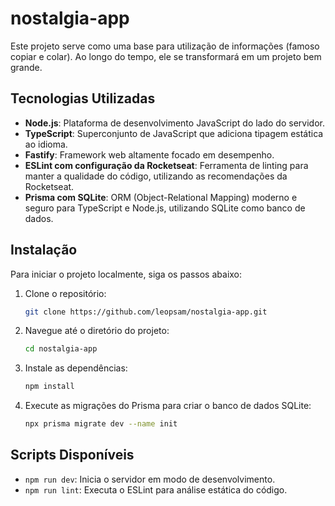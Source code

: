 # nostalgia-app

Este projeto serve como uma base para utilização de informações (famoso copiar e colar). Ao longo do tempo, ele se transformará em um projeto bem grande.

## Tecnologias Utilizadas

- **Node.js**: Plataforma de desenvolvimento JavaScript do lado do servidor.
- **TypeScript**: Superconjunto de JavaScript que adiciona tipagem estática ao idioma.
- **Fastify**: Framework web altamente focado em desempenho.
- **ESLint com configuração da Rocketseat**: Ferramenta de linting para manter a qualidade do código, utilizando as recomendações da Rocketseat.
- **Prisma com SQLite**: ORM (Object-Relational Mapping) moderno e seguro para TypeScript e Node.js, utilizando SQLite como banco de dados.

## Instalação

Para iniciar o projeto localmente, siga os passos abaixo:

1. Clone o repositório:
    ```bash
    git clone https://github.com/leopsam/nostalgia-app.git
    ```

2. Navegue até o diretório do projeto:
    ```bash
    cd nostalgia-app
    ```

3. Instale as dependências:
    ```bash
    npm install
    ```

4. Execute as migrações do Prisma para criar o banco de dados SQLite:
    ```bash
    npx prisma migrate dev --name init
    ```

## Scripts Disponíveis

- `npm run dev`: Inicia o servidor em modo de desenvolvimento.
- `npm run lint`: Executa o ESLint para análise estática do código.